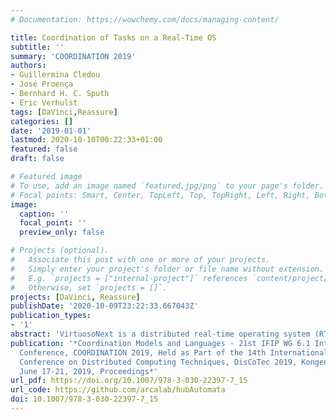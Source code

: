 ```yaml
---
# Documentation: https://wowchemy.com/docs/managing-content/

title: Coordination of Tasks on a Real-Time OS
subtitle: ''
summary: 'COORDINATION 2019'
authors:
- Guillermina Cledou
- José Proença
- Bernhard H. C. Sputh
- Eric Verhulst
tags: [DaVinci,Reassure]
categories: []
date: '2019-01-01'
lastmod: 2020-10-10T00:22:33+01:00
featured: false
draft: false

# Featured image
# To use, add an image named `featured.jpg/png` to your page's folder.
# Focal points: Smart, Center, TopLeft, Top, TopRight, Left, Right, BottomLeft, Bottom, BottomRight.
image:
  caption: ''
  focal_point: ''
  preview_only: false

# Projects (optional).
#   Associate this post with one or more of your projects.
#   Simply enter your project's folder or file name without extension.
#   E.g. `projects = ["internal-project"]` references `content/project/deep-learning/index.md`.
#   Otherwise, set `projects = []`.
projects: [DaVinci, Reassure]
publishDate: '2020-10-09T23:22:33.667043Z'
publication_types:
- '1'
abstract: 'VirtuosoNext is a distributed real-time operating system (RTOS) featuring a generic programming model dubbed Interacting Entities. This paper focuses on these interactions, implemented as so-called Hubs. Hubs act as synchronisation and communication mechanisms between the application tasks and implement the services provided by the kernel as a kind of Guarded Protected Action with a well defined semantics. While the kernel provides the most basic services, each carefully designed, tested and optimised, tasks are limited to this handful of basic hubs, leaving the development of more complex synchronization and communication mechanisms up to application specific implementations. In this work we investigate how to support a programming paradigm to compositionally build new services, using notions borrowed from the Reo coordination language, and relieving tasks from coordination aspects while delegating them to the hubs. We formalise the semantics of hubs using an automata model, identify the behaviour of existing hubs, and propose an approach to build new hubs by composing simpler ones. We also provide tools and methods to analyse and simplify hubs under our automata interpretation. In a first experiment several hub interactions are combined into a single more complex hub, which raises the level of abstraction and contributes to a higher productivity for the programmer. Finally, we investigate the impact on the performance by comparing different implementations on an embedded board.'
publication: '*Coordination Models and Languages - 21st IFIP WG 6.1 International
  Conference, COORDINATION 2019, Held as Part of the 14th International Federated
  Conference on Distributed Computing Techniques, DisCoTec 2019, Kongens Lyngby, Denmark,
  June 17-21, 2019, Proceedings*'
url_pdf: https://doi.org/10.1007/978-3-030-22397-7_15
url_code: https://github.com/arcalab/hubAutomata
doi: 10.1007/978-3-030-22397-7_15
---
```

